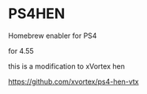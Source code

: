 # PS4HEN
Homebrew enabler for PS4

for 4.55

this is a modification to xVortex hen

https://github.com/xvortex/ps4-hen-vtx